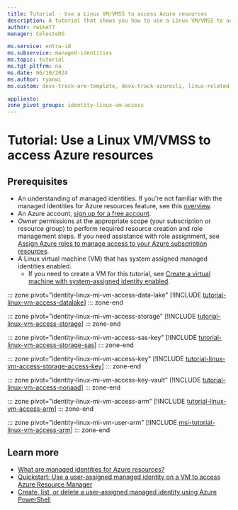```yaml
---
title: Tutorial - Use a Linux VM/VMSS to access Azure resources
description: A tutorial that shows you how to use a Linux VM/VMSS to access Azure resources.
author: rwike77
manager: CelesteDG

ms.service: entra-id
ms.subservice: managed-identities
ms.topic: tutorial
ms.tgt_pltfrm: na
ms.date: 06/10/2024
ms.author: ryanwi
ms.custom: devx-track-arm-template, devx-track-azurecli, linux-related-content

appliesto:
zone_pivot_groups: identity-linux-vm-access
---
```


# Tutorial: Use a Linux VM/VMSS to access Azure resources

## Prerequisites

- An understanding of managed identities. If you're not familiar with the managed identities for Azure resources feature, see this [overview](~/identity/managed-identities-azure-resources/overview.md).
- An Azure account, [sign up for a free account](https://azure.microsoft.com/free/).
- *Owner* permissions at the appropriate scope (your subscription or resource group) to perform required resource creation and role management steps. If you need assistance with role assignment, see [Assign Azure roles to manage access to your Azure subscription resources](/azure/role-based-access-control/role-assignments-portal).
- A Linux virtual machine (VM) that has system assigned managed identities enabled.
  - If you need to create a VM for this tutorial, see [Create a virtual machine with system-assigned identity enabled](~/identity/managed-identities-azure-resources/how-to-configure-managed-identities.md).

::: zone pivot="identity-linux-mi-vm-access-data-lake"
[!INCLUDE [tutorial-linux-vm-access-datalake](includes/tutorial-linux-vm-access-datalake.md)]
::: zone-end

::: zone pivot="identity-linux-mi-vm-access-storage"
[!INCLUDE [tutorial-linux-vm-access-storage](includes/tutorial-linux-vm-access-storage.md)]
::: zone-end

::: zone pivot="identity-linux-mi-vm-access-sas-key"
[!INCLUDE [tutorial-linux-vm-access-storage-sas](includes/tutorial-linux-vm-access-storage-sas.md)]
::: zone-end


::: zone pivot="identity-linux-mi-vm-access-key"
[!INCLUDE [tutorial-linux-vm-access-storage-access-key](includes/tutorial-linux-vm-access-storage-access-key.md)]
::: zone-end

::: zone pivot="identity-linux-mi-vm-access-key-vault"
[!INCLUDE [tutorial-linux-vm-access-nonaad](includes/tutorial-linux-vm-access-nonaad.md)]
::: zone-end

::: zone pivot="identity-linux-mi-vm-access-arm"
[!INCLUDE [tutorial-linux-vm-access-arm](includes/tutorial-linux-vm-access-arm.md)]
::: zone-end

::: zone pivot="identity-linux-mi-vm-user-arm"
[!INCLUDE [msi-tutorial-linux-vm-access-arm](includes/msi-tutorial-linux-vm-access-arm.md)]
::: zone-end

## Learn more

- [What are managed identities for Azure resources?](~/identity/managed-identities-azure-resources/overview.md)
- [Quickstart: Use a user-assigned managed identity on a VM to access Azure Resource Manager](~/identity/managed-identities-azure-resources/tutorial-linux-managed-identities-vm-access.md)
- [Create, list, or delete a user-assigned managed identity using Azure PowerShell](./how-manage-user-assigned-managed-identities.md?pivots=identity-mi-methods-powershell)
